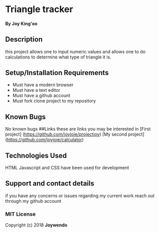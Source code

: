 # Triangle tracker
#### By Joy King'oo
## Description
this project allows one to input numeric values and allows one to do calculations to determine what type of triangle it is.
## Setup/Installation Requirements
* Must have a modern browser
* Must have a text editor
* Must have a github account
* Must fork clone project to my repository
## Known Bugs
No known bugs
##Links
these are links you may be interested in
[First project] (https://github.com/joyjoie/projectjoy)
[My second project] (https://github.com/joyjoie/calculator)
## Technologies Used
HTML Javascript and CSS have been used for development
## Support and contact details
if you have any concerns or issues regarding my current work reach out through my github account
### MIT License
Copyright (c) 2018 **Joywendo**

